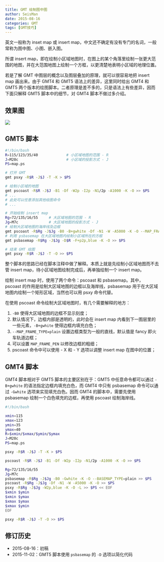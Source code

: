 ```yaml
---
title: GMT 绘制图中图
author: SeisMan
date: 2015-08-16
categories: GMT
tags: [GMT技巧]
---
```


英文一般称为 inset map 或 insert map，中文还不确定有没有专门的名词，一般常称为图中图、小图、嵌入图。

所谓 insert map，即在绘制小区域地图时，在图上的某个角落里绘制一张更大范围的地图，并在大范围地图上绘制一个方框，以更清楚地表明小区域的地理位置。

若是了解 GMT 中图层的概念以及图层叠加的原理，就可以很容易地把 insert map 画出来。由于 GMT4 和 GMT5 语法上的差异，这里同时给出 GMT4 和 GMT5 两个版本的绘图脚本。二者原理是差不多的，只是语法上有些差异，因而下面只解释 GMT5 脚本中的细节，对 GMT4 脚本不做过多介绍。

<!--more-->

## 效果图

![](/images/2015081601.png)

## GMT5 脚本

``` bash
#!/bin/bash
R=115/123/35/40             # 小区域地图的范围 - R
J=M20c                      # 小区域的投影方式 - J
PS=map.ps

# 打开 GMT
gmt psxy -R$R -J$J -T -K > $PS

# 绘制小区域的地图
gmt pscoast -R$R -J$J -B1 -Df -W2p -I2p -N1/2p -A1000 -K -O >> $PS
# ...
# 此处可以任意添加其他绘图命令
# ...

# 开始绘制 insert map
Rg=72/135/16/55     # 大区域地图的范围 - R
Jg=M7c              # 大区域地图的投影方式 - J
# 绘制大区域地图的海岸线及边框
gmt pscoast -R$Rg -J$Jg -B0 -B+gwhite -Df -N1 -W -A5000 -K -O --MAP_FRAME_TYPE=plain >> $PS
# 利用 psbasemap 在大区域地图内绘制小区域所在的方框
gmt psbasemap -R$Rg -J$Jg -D$R -F+p2p,blue -K -O >> $PS

# 结束 GMT 绘图
gmt psxy -R$R -J$J -T -O >> $PS
```

整个脚本的思路已经在脚本注释中做了解释。本质上就是先绘制小区域地图而不去管 insert map，待小区域地图绘制完成后，再单独绘制一个 insert map。

绘制 insert map 时，使用了两个命令：pscoast 和 psbasemap。其中，pscoast 的作用是绘制大区域地图的边框以及海岸线，psbasemap 用于在大区域地图内绘制一个矩形区域，当然也可以用 psxy 命令代替。

在使用 pscoast 命令绘制大区域地图时，有几个需要解释的地方：

1.  `-B0` 使得大区域地图的边框不显示刻度；
2.  默认情况下，边框内部是透明的，此时会在 insert map 内看到下一图层里的一些元素，`-B+gwhite` 使得边框内填充白色；
3.  `--MAP_FRAME_TYPE=plain` 设置边框类型为一般的直线，默认值是 fancy 即火车轨道边框；
4.  可以设置 `MAP_FRAME_PEN` 以修改边框的粗细；
5.  pscoast 命令中可以使用 - X 和 - Y 选项以调整 insert map 在图中的位置；

## GMT4 脚本

GMT4 脚本相对于 GMT5 脚本的主要区别在于：GMT5 中任意命令都可以通过 `-B+gwhite` 的语法指定边框内填充白色，而 GMT4 中只有 psbasemap 命令可以通过 `-Gwhite` 选项来实现填充白色。因而 GMT4 的脚本中，需要先使用 psbasemap 绘制一个白色填充的边框，再使用 pscoast 绘制海岸线。

``` bash
#!/bin/bash

xmin=115
xmax=123
ymin=35
ymax=40
R=$xmin/$xmax/$ymin/$ymax
J=M20c
PS=map.ps

psxy -R$R -J$J -T -K > $PS

pscoast -R$R -J$J -B1 -Df -W2p -I2p -N1/2p -A1000 -K -O >> $PS

Rg=72/135/16/55
Jg=M7c
psbasemap -R$Rg -J$Jg -B0 -Gwhite -K -O --BASEMAP_TYPE=plain >> $PS
pscoast -R$Rg -J$Jg -Df -N1 -W -A5000 -K -O >> $PS
psxy -R$Rg -J$Jg -W2p,blue -K -O -L >> $PS << EOF
$xmin $ymin
$xmin $ymax
$xmax $ymax
$xmax $ymin
EOF

psxy -R$R -J$J -T -O >> $PS
```

## 修订历史

-   2015-08-16：初稿
-   2015-11-02：GMT5 脚本使用 `psbasemap` 的 `-D` 选项以简化代码

